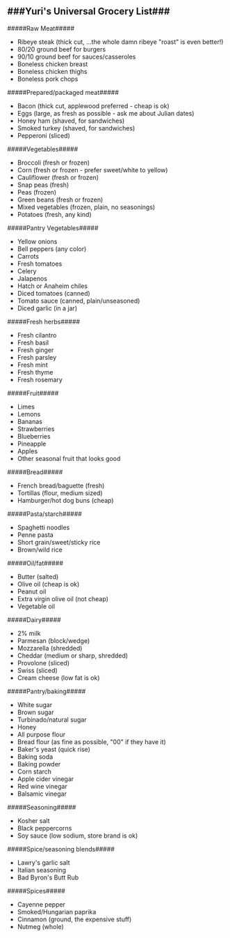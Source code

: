 ###Yuri's Universal Grocery List###
---

#####Raw Meat#####
* Ribeye steak (thick cut, ...the whole damn ribeye "roast" is even better!)
* 80/20 ground beef for burgers
* 90/10 ground beef for sauces/casseroles
* Boneless chicken breast
* Boneless chicken thighs
* Boneless pork chops

#####Prepared/packaged meat#####
* Bacon (thick cut, applewood preferred - cheap is ok)
* Eggs (large, as fresh as possible - ask me about Julian dates)
* Honey ham (shaved, for sandwiches)
* Smoked turkey (shaved, for sandwiches)
* Pepperoni (sliced)

#####Vegetables#####
* Broccoli (fresh or frozen)
* Corn (fresh or frozen - prefer sweet/white to yellow)
* Cauliflower (fresh or frozen)
* Snap peas (fresh)
* Peas (frozen)
* Green beans (fresh or frozen)
* Mixed vegetables (frozen, plain, no seasonings)
* Potatoes (fresh, any kind)

#####Pantry Vegetables#####
* Yellow onions
* Bell peppers (any color)
* Carrots
* Fresh tomatoes
* Celery
* Jalapenos
* Hatch or Anaheim chiles
* Diced tomatoes (canned)
* Tomato sauce (canned, plain/unseasoned)
* Diced garlic (in a jar)

#####Fresh herbs#####
* Fresh cilantro
* Fresh basil
* Fresh ginger
* Fresh parsley
* Fresh mint
* Fresh thyme
* Fresh rosemary

#####Fruit#####
* Limes
* Lemons
* Bananas
* Strawberries
* Blueberries
* Pineapple
* Apples
* Other seasonal fruit that looks good

#####Bread#####
* French bread/baguette (fresh)
* Tortillas (flour, medium sized)
* Hamburger/hot dog buns (cheap)

#####Pasta/starch#####
* Spaghetti noodles
* Penne pasta
* Short grain/sweet/sticky rice
* Brown/wild rice

#####Oil/fat#####
* Butter (salted)
* Olive oil (cheap is ok)
* Peanut oil
* Extra virgin olive oil (not cheap)
* Vegetable oil

#####Dairy#####
* 2% milk
* Parmesan (block/wedge)
* Mozzarella (shredded)
* Cheddar (medium or sharp, shredded)
* Provolone (sliced)
* Swiss (sliced)
* Cream cheese (low fat is ok)

#####Pantry/baking#####
* White sugar
* Brown sugar
* Turbinado/natural sugar
* Honey
* All purpose flour
* Bread flour (as fine as possible, "00" if they have it)
* Baker's yeast (quick rise)
* Baking soda
* Baking powder
* Corn starch
* Apple cider vinegar
* Red wine vinegar
* Balsamic vinegar

#####Seasoning#####
* Kosher salt
* Black peppercorns
* Soy sauce (low sodium, store brand is ok)

#####Spice/seasoning blends#####
* Lawry's garlic salt
* Italian seasoning
* Bad Byron's Butt Rub

#####Spices#####
* Cayenne pepper
* Smoked/Hungarian paprika
* Cinnamon (ground, the expensive stuff)
* Nutmeg (whole)

